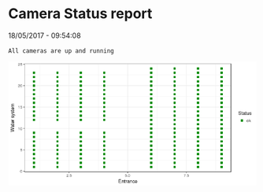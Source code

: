Camera Status report
================
18/05/2017 - 09:54:08

    All cameras are up and running

![](camreport_files/figure-markdown_github/unnamed-chunk-2-1.png)
